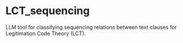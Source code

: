 # LCT_sequencing
LLM tool for classifying sequencing relations between text clauses for Legitimation Code Theory (LCT).
